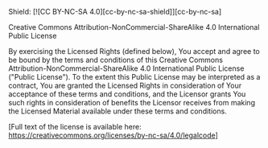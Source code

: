 Shield: [![CC BY-NC-SA 4.0][cc-by-nc-sa-shield]][cc-by-nc-sa]

Creative Commons Attribution-NonCommercial-ShareAlike 4.0 International Public License

By exercising the Licensed Rights (defined below), You accept and agree to be bound by the terms and conditions of this Creative Commons Attribution-NonCommercial-ShareAlike 4.0 International Public License ("Public License"). To the extent this Public License may be interpreted as a contract, You are granted the Licensed Rights in consideration of Your acceptance of these terms and conditions, and the Licensor grants You such rights in consideration of benefits the Licensor receives from making the Licensed Material available under these terms and conditions.

[Full text of the license is available here: https://creativecommons.org/licenses/by-nc-sa/4.0/legalcode]


